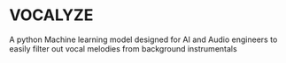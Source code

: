 # VOCALYZE
A python Machine learning model designed  for AI and Audio engineers to easily filter out vocal melodies from background instrumentals
